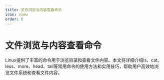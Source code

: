 ```yaml
---
title: 文件浏览与内容查看命令
icon: view
order: 6
---
```


# 文件浏览与内容查看命令

Linux提供了丰富的命令用于浏览目录和查看文件内容。本文将详细介绍ls、cat、less、more、head、tail等常用命令的使用方法和实用技巧，帮助用户高效地浏览文件系统和查看文件内容。
